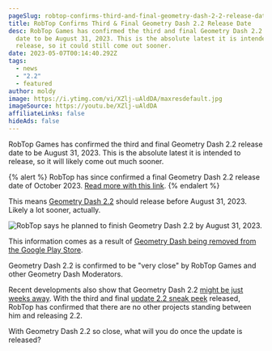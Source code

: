 ```yaml
---
pageSlug: robtop-confirms-third-and-final-geometry-dash-2-2-release-date
title: RobTop Confirms Third & Final Geometry Dash 2.2 Release Date
desc: RobTop Games has confirmed the third and final Geometry Dash 2.2 release
  date to be August 31, 2023. This is the absolute latest it is intended to
  release, so it could still come out sooner.
date: 2023-05-07T00:14:40.292Z
tags:
  - news
  - "2.2"
  - featured
author: moldy
image: https://i.ytimg.com/vi/XZlj-uAldDA/maxresdefault.jpg
imageSource: https://youtu.be/XZlj-uAldDA
affiliateLinks: false
hideAds: false
---
```

RobTop Games has confirmed the third and final Geometry Dash 2.2 release date to be August 31, 2023. This is the absolute latest it is intended to release, so it will likely come out much sooner.

{% alert %}
RobTop has since confirmed a final Geometry Dash 2.2 release date of October 2023. [Read more with this link](/posts/final-geometry-dash-2-2-release-date-confirmed-by-robtop/).
{% endalert %}

This means [Geometry Dash 2.2](/categories/2.2/) should release before August 31, 2023. Likely a lot sooner, actually.

![RobTop says he planned to finish Geometry Dash 2.2 by August 31, 2023.](https://media.discordapp.net/attachments/392087938239954950/1104561614021206147/image.png?width=1018&height=181)

This information comes as a result of [Geometry Dash being removed from the Google Play Store](/posts/geometry-dash-moderator-says-2-2-is-right-around-the-corner/).

Geometry Dash 2.2 is confirmed to be "very close" by RobTop Games and other Geometry Dash Moderators.

Recent developments also show that Geometry Dash 2.2 [might be just weeks away](/posts/final-geometry-dash-2-2-sneak-peek-released-by-robtop-games/). With the third and final [update 2.2 sneak peek](/posts/watch-all-geometry-dash-2-2-sneak-peeks-full-videos/) released, RobTop has confirmed that there are no other projects standing between him and releasing 2.2.

With Geometry Dash 2.2 so close, what will you do once the update is released?